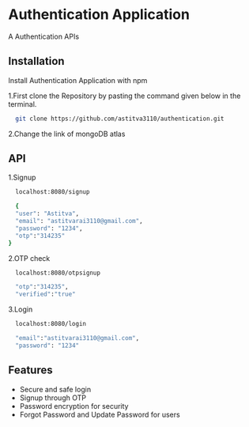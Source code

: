 
# Authentication Application

A Authentication APIs




## Installation

Install Authentication Application with npm

1.First clone the Repository by pasting the command given below in the terminal.
```bash
  git clone https://github.com/astitva3110/authentication.git
```
 2.Change the link  of mongoDB atlas
    
## API
1.Signup

```bash
  localhost:8080/signup
```
```bash
  {
  "user": "Astitva",
  "email": "astitvarai3110@gmail.com",
  "password": "1234",
  "otp":"314235"
}
```
2.OTP check

```bash
  localhost:8080/otpsignup
```
```bash
  "otp":"314235",
  "verified":"true"
```
3.Login

```bash
  localhost:8080/login
```
```bash
  "email":"astitvarai3110@gmail.com",
  "password": "1234"
```
## Features

- Secure and safe login
- Signup through OTP 
- Password encryption for security
- Forgot Password and Update Password for users


